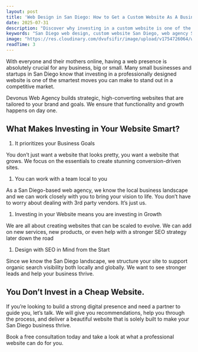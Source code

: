 ```yaml
---
layout: post
title: 'Web Design in San Diego: How to Get a Custom Website As A Business'
date: 2025-07-31
description: "Discover why investing in a custom website is one of the smartest moves for San Diego businesses. Devonus helps brands grow with strategic, high-converting web design tailored to your goals."
keywords: "San Diego web design, custom website San Diego, web agency San Diego, small business websites, web development, local web design, SEO San Diego, professional website design, high-converting websites, Devonus"
image: "https://res.cloudinary.com/dvufsifir/image/upload/v1754726064/web-design-in-san-diego_kvlca8.webp"
readTime: 3
---
```



With everyone and their mothers online, having a web presence is absolutely crucial for any business, big or small. Many small businesses and startups in San Diego know that investing in a professionally designed website is one of the smartest moves you can make to stand out in a competitive market.

Devonus Web Agency builds strategic, high-converting websites that are tailored to your brand and goals. We ensure that functionality and growth happens on day one.

## What Makes Investing in Your Website Smart?

1. It prioritizes your Business Goals

You don’t just want a website that looks pretty, you want a website that grows. We focus on the essentials to create stunning conversion-driven sites.

1. You can work with a team local to you

As a San Diego-based web agency, we know the local business landscape and we can work closely with you to bring your vision to life. You don’t have to worry about dealing with 3rd party vendors. It’s just us.

1. Investing in your Website means you are investing in Growth

We are all about creating websites that can be scaled to evolve. We can add on new services, new products, or even help with a stronger SEO strategy later down the road

1. Design with SEO in Mind from the Start

Since we know the San Diego landscape, we structure your site to support organic search visibility both locally and globally. We want to see stronger leads and help your business thrive.

## You Don’t Invest in a Cheap Website.

If you’re looking to build a strong digital presence and need a partner to guide you, let’s talk. We will give you recommendations, help you through the process, and deliver a beautiful website that is solely built to make your San Diego business thrive.

Book a free consultation today and take a look at what a professional website can do for you.
